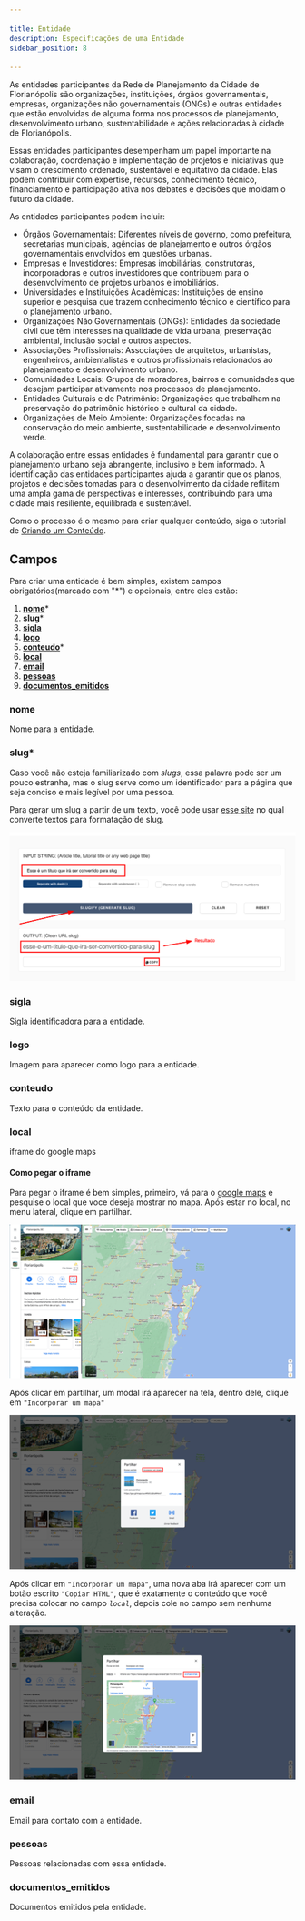```yaml
---

title: Entidade
description: Especificações de uma Entidade
sidebar_position: 8

---
```


As entidades participantes da Rede de Planejamento da Cidade de Florianópolis são organizações, instituições, órgãos governamentais, empresas, organizações não governamentais (ONGs) e outras entidades que estão envolvidas de alguma forma nos processos de planejamento, desenvolvimento urbano, sustentabilidade e ações relacionadas à cidade de Florianópolis.

Essas entidades participantes desempenham um papel importante na colaboração, coordenação e implementação de projetos e iniciativas que visam o crescimento ordenado, sustentável e equitativo da cidade. Elas podem contribuir com expertise, recursos, conhecimento técnico, financiamento e participação ativa nos debates e decisões que moldam o futuro da cidade.

As entidades participantes podem incluir:

- Órgãos Governamentais: Diferentes níveis de governo, como prefeitura, secretarias municipais, agências de planejamento e outros órgãos governamentais envolvidos em questões urbanas.
- Empresas e Investidores: Empresas imobiliárias, construtoras, incorporadoras e outros investidores que contribuem para o desenvolvimento de projetos urbanos e imobiliários.
- Universidades e Instituições Acadêmicas: Instituições de ensino superior e pesquisa que trazem conhecimento técnico e científico para o planejamento urbano.
- Organizações Não Governamentais (ONGs): Entidades da sociedade civil que têm interesses na qualidade de vida urbana, preservação ambiental, inclusão social e outros aspectos.
- Associações Profissionais: Associações de arquitetos, urbanistas, engenheiros, ambientalistas e outros profissionais relacionados ao planejamento e desenvolvimento urbano.
- Comunidades Locais: Grupos de moradores, bairros e comunidades que desejam participar ativamente nos processos de planejamento.
- Entidades Culturais e de Patrimônio: Organizações que trabalham na preservação do patrimônio histórico e cultural da cidade.
- Organizações de Meio Ambiente: Organizações focadas na conservação do meio ambiente, sustentabilidade e desenvolvimento verde.

A colaboração entre essas entidades é fundamental para garantir que o planejamento urbano seja abrangente, inclusivo e bem informado. A identificação das entidades participantes ajuda a garantir que os planos, projetos e decisões tomadas para o desenvolvimento da cidade reflitam uma ampla gama de perspectivas e interesses, contribuindo para uma cidade mais resiliente, equilibrada e sustentável.

Como o processo é o mesmo para criar qualquer conteúdo, siga o tutorial de [Criando um Conteúdo](/docs/guias/gestao-de-conteudo/criando.md).

## Campos

Para criar uma entidade é bem simples, existem campos obrigatórios(marcado com "*") e opcionais, entre eles estão:

1. [__nome__](#nome)*
2. [__slug__](#slug)*
3. [__sigla__](#sigla)
4. [__logo__](#logo)
5. [__conteudo__](#conteudo)*
6. [__local__](#local)
7. [__email__](#email)
8. [__pessoas__](#pessoas)
9. [__documentos_emitidos__](#documentos_emitidos)

### nome

Nome para a entidade.

### slug*

Caso você não esteja familiarizado com _slugs_, essa palavra pode ser um pouco estranha, mas o slug serve como um identificador para a página que seja conciso e mais legível por uma pessoa.

Para gerar um slug a partir de um texto, você pode usar [esse site](https://slugify.online/) no qual converte textos para formatação de slug.

![Alt](images/generating-slug.png)

### sigla

Sigla identificadora para a entidade.

### logo

Imagem para aparecer como logo para a entidade.

### conteudo

Texto para o conteúdo da entidade.

### local

iframe do google maps

#### Como pegar o iframe

Para pegar o iframe é bem simples, primeiro, vá para o [google maps](https://maps.google.com) e pesquise o local que voce deseja mostrar no mapa. Após estar no local, no menu lateral, clique em partilhar.

![Alt text](images/maps.png)

Após clicar em partilhar, um modal irá aparecer na tela, dentro dele, clique em `"Incorporar um mapa"`

![Alt text](images/maps-1.png)

Após clicar em `"Incorporar um mapa"`, uma nova aba irá aparecer com um botão escrito `"Copiar HTML"`, que é exatamente o conteúdo que você precisa colocar no campo _`local`_, depois cole no campo sem nenhuma alteração.

![Alt text](images/maps-2.png)

### email

Email para contato com a entidade.

### pessoas

Pessoas relacionadas com essa entidade.

### documentos_emitidos

Documentos emitidos pela entidade.
